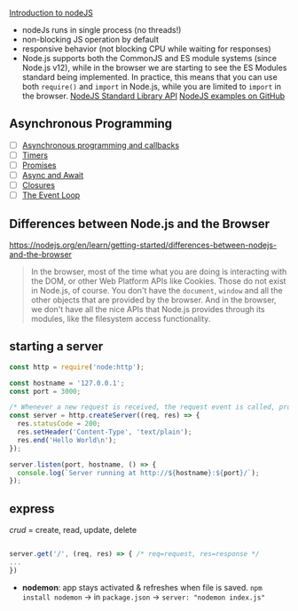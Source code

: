 [Introduction to nodeJS](https://nodejs.org/en/learn/getting-started/introduction-to-nodejs)
- nodeJs runs in single process (no threads!)
- non-blocking JS operation by default
- responsive behavior (not blocking CPU while waiting for responses)
- Node.js supports both the CommonJS and ES module systems (since Node.js v12), while in the browser we are starting to see the ES Modules standard being implemented. In practice, this means that you can use both `require()` and `import` in Node.js, while you are limited to `import` in the browser.
[NodeJS Standard Library API](https://nodejs.org/api/)
[NodeJS examples on GitHub](https://github.com/nodejs/examples)

## Asynchronous Programming

- [ ] [Asynchronous programming and callbacks](https://developer.mozilla.org/en-US/docs/Learn/JavaScript/Asynchronous/Introducing)
- [ ] [Timers](https://developer.mozilla.org/en-US/docs/Web/API/setTimeout)
- [ ] [Promises](https://developer.mozilla.org/en-US/docs/Web/JavaScript/Guide/Using_promises)
- [ ] [Async and Await](https://developer.mozilla.org/en-US/docs/Web/JavaScript/Reference/Statements/async_function)
- [ ] [Closures](https://developer.mozilla.org/en-US/docs/Web/JavaScript/Closures)
- [ ] [The Event Loop](https://developer.mozilla.org/en-US/docs/Web/JavaScript/EventLoop)

## Differences between Node.js and the Browser

https://nodejs.org/en/learn/getting-started/differences-between-nodejs-and-the-browser

> In the browser, most of the time what you are doing is interacting with the DOM, or other Web Platform APIs like Cookies. Those do not exist in Node.js, of course. You don't have the `document`, `window` and all the other objects that are provided by the browser. And in the browser, we don't have all the nice APIs that Node.js provides through its modules, like the filesystem access functionality.
## starting a server
``` JavaScript
const http = require('node:http');

const hostname = '127.0.0.1';
const port = 3000;

/* Whenever a new request is received, the request event is called, providing two objects: a request (an http.IncomingMessage object) and a response (an http.ServerResponse object). In this simple example, the request object is not used, but you could access the request headers and request data. */
const server = http.createServer((req, res) => {
  res.statusCode = 200;
  res.setHeader('Content-Type', 'text/plain');
  res.end('Hello World\n');
});

server.listen(port, hostname, () => {
  console.log(`Server running at http://${hostname}:${port}/`);
});
```

## express

*crud* = create, read, update, delete

``` javascript

server.get('/', (req, res) => { /* req=request, res=response */
...
})

```

- **nodemon**: app stays activated & refreshes when file is saved.
`npm install nodemon`
→ in `package.json` → `server: "nodemon index.js"`
